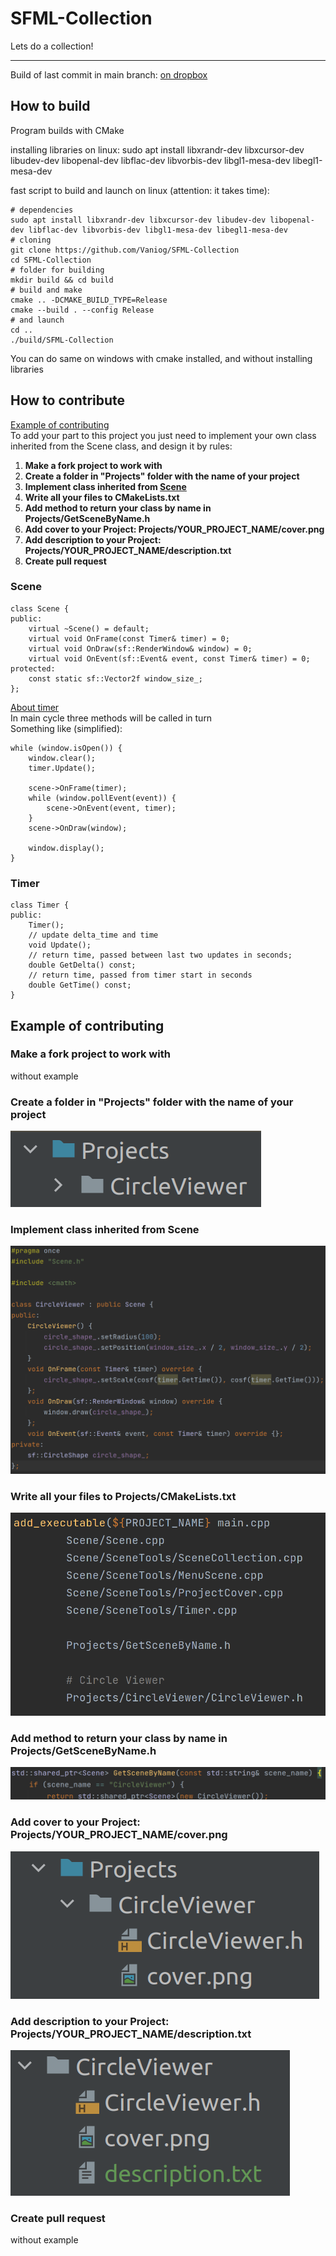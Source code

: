 # SFML-Collection
Lets do a collection!
***
Build of last commit in main branch: [on dropbox](https://www.dropbox.com/sh/zzn6048h0n7gg5i/AAA5sE099mS7MMxqnawf9D7da?dl=0) 

## How to build
Program builds with CMake

installing libraries on linux:
    sudo apt install libxrandr-dev libxcursor-dev libudev-dev libopenal-dev libflac-dev libvorbis-dev libgl1-mesa-dev libegl1-mesa-dev

fast script to build and launch on linux (attention: it takes time):
    
    # dependencies
    sudo apt install libxrandr-dev libxcursor-dev libudev-dev libopenal-dev libflac-dev libvorbis-dev libgl1-mesa-dev libegl1-mesa-dev
    # cloning
    git clone https://github.com/Vaniog/SFML-Collection
    cd SFML-Collection
    # folder for building
    mkdir build && cd build
    # build and make
    cmake .. -DCMAKE_BUILD_TYPE=Release
    cmake --build . --config Release
    # and launch
    cd .. 
    ./build/SFML-Collection

You can do same on windows with cmake installed, and without installing libraries

## How to contribute
[Example of contributing](#example-of-contributing) \
To add your part to this project you just need to implement
your own class inherited from the Scene class, and design it by rules:

1. **Make a fork project to work with**
2. **Create a folder in "Projects" folder with the name of your project**
3. **Implement class inherited from [Scene](#scene)**
4. **Write all your files to CMakeLists.txt**
5. **Add method to return your class by name in Projects/GetSceneByName.h**
6. **Add cover to your Project: Projects/YOUR_PROJECT_NAME/cover.png**
7. **Add description to your Project: Projects/YOUR_PROJECT_NAME/description.txt**
8. **Create pull request**

### Scene
    class Scene {
    public:
        virtual ~Scene() = default;
        virtual void OnFrame(const Timer& timer) = 0;
        virtual void OnDraw(sf::RenderWindow& window) = 0;
        virtual void OnEvent(sf::Event& event, const Timer& timer) = 0;
    protected:
        const static sf::Vector2f window_size_;
    };
[About timer](#timer) \
In main cycle three methods will be called in turn \
Something like (simplified): 

    while (window.isOpen()) {
        window.clear();
        timer.Update();

        scene->OnFrame(timer);
        while (window.pollEvent(event)) {
            scene->OnEvent(event, timer);
        }
        scene->OnDraw(window);

        window.display();
    }

### Timer
    class Timer {
    public:
        Timer();
        // update delta_time and time
        void Update();
        // return time, passed between last two updates in seconds;
        double GetDelta() const;
        // return time, passed from timer start in seconds
        double GetTime() const;
    }

## Example of contributing
### Make a fork project to work with
without example
### Create a folder in "Projects" folder with the name of your project
![img](Resources/ForReadme_1.png)
### Implement class inherited from Scene
![img](Resources/ForReadme_2.png)
### Write all your files to Projects/CMakeLists.txt
![img](Resources/ForReadme_3.png)
### Add method to return your class by name in Projects/GetSceneByName.h
![img](Resources/ForReadme_4.png)
### Add cover to your Project: Projects/YOUR_PROJECT_NAME/cover.png
![img](Resources/ForReadme_5.png)
### Add description to your Project: Projects/YOUR_PROJECT_NAME/description.txt
![img](Resources/ForReadme_6.png)
### Create pull request
without example